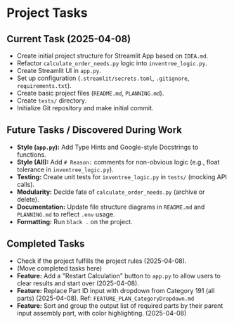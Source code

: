 # Project Tasks

## Current Task (2025-04-08)
- Create initial project structure for Streamlit App based on `IDEA.md`.
- Refactor `calculate_order_needs.py` logic into `inventree_logic.py`.
- Create Streamlit UI in `app.py`.
- Set up configuration (`.streamlit/secrets.toml`, `.gitignore`, `requirements.txt`).
- Create basic project files (`README.md`, `PLANNING.md`).
- Create `tests/` directory.
- Initialize Git repository and make initial commit.
## Future Tasks / Discovered During Work
- **Style (`app.py`):** Add Type Hints and Google-style Docstrings to functions.
- **Style (All):** Add `# Reason:` comments for non-obvious logic (e.g., float tolerance in `inventree_logic.py`).
- **Testing:** Create unit tests for `inventree_logic.py` in `tests/` (mocking API calls).
- **Modularity:** Decide fate of `calculate_order_needs.py` (archive or delete).
- **Documentation:** Update file structure diagrams in `README.md` and `PLANNING.md` to reflect `.env` usage.
- **Formatting:** Run `black .` on the project.

## Completed Tasks
- Check if the project fulfills the project rules (2025-04-08).
- (Move completed tasks here)
- **Feature:** Add a "Restart Calculation" button to `app.py` to allow users to clear results and start over (2025-04-08).
- **Feature:** Replace Part ID input with dropdown from Category 191 (all parts) (2025-04-08). Ref: `FEATURE_PLAN_CategoryDropdown.md`
- **Feature:** Sort and group the output list of required parts by their parent input assembly part, with color highlighting. (2025-04-08)